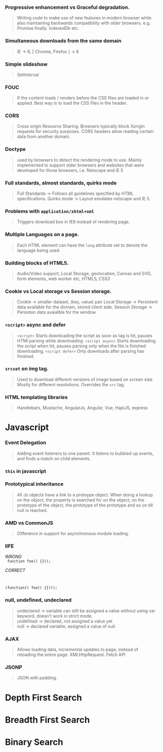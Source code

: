 ### Progressive enhancement vs Graceful degradation. 
> Writing code to make use of new features in modern browser while also maintaining backwards compatibility with older browsers. e.g. Promise.finally. IndexedDb etc. 

### Simultaneous downloads from the same domain
> IE -> 8, [ Chrome, Firefox ] -> 6

### Simple slideshow
> SetInterval

### FOUC
> If the content loads / renders before the CSS files are loaded in or applied. Best way is to load the CSS files in the header. 

### CORS
> Cross origin Resource Sharing. Browsers typically block Xorigin requests for security purposes. CORS headers allow reading certain data from another domain. 

### Doctype
> used by browsers to detect the rendering mode to use. Mainly implemented to support older browsers and websites that were developed for those browsers, i.e. Netscape and IE 5

### Full standards, almost standards, quirks mode
> Full Standards -> Follows all guidelines specified by HTML specifications. 
> Quirks mode -> Layout emulates netscape and IE 5. 

### Problems with `application/xhtml+xml`
> Triggers download box in IE8 instead of rendering page. 

### Multiple Languages on a page. 
> Each HTML element can have the `lang` attribute set to denote the language being used. 

### Building blocks of HTML5. 
> Audio/Video support, Local Storage, geolocation, Canvas and SVG, form elements, web worker etc, HTML5, CSS3

### Cookie vs Local storage vs Session storage. 
> Cookie -> smaller dataset, (key, value) pair
> Local Storage -> Persistent data available for the domain, stored client side. 
> Session Storage -> Persisten data avaialble for the window.

### `<script>` async and defer
> `<script>` Starts downloading the script as soon as tag is hit, pauses HTMl parsing while downloading. 
> `<script async>` Starts downloading the script when hit, pauses parsing only when the file is finished downloading. 
> `<script defer>` Only downloads after parsing has finished. 

### `srcset` on img tag. 
> Used to download different versions of image based on screen size. Mostly for different resolutions. Overrides the `src` tag.

### HTML templating libraries
> Handlebars, Mustache, AngularJs, Angular, Vue, HapiJS, express

# Javascript

### Event Delegation
> Adding event listeners to one parent. It listens to bubbled up events, and finds a match on child elements. 

### `this` in javascript

### Prototypical inheritance
> All Js objects have a link to a protoype object. When doing a lookup on the object, the property is searched for on the object, on the prototype of the object, the prototype of the prototype and so on till null is reached. 

### AMD vs CommonJS
> Difference in support for asynchronous module loading.

### IIFE
_WRONG_ <br>
<code>
    function foo() {}();
</code>

_CORRECT_ <br>
<code>

(function() foo() {})();
</code>

### null, undefined, undeclared
> undeclared -> variable can still be assigned a value without using var keyword, doesn't work in strict mode. <br>
> undefined -> declared, not assigned a value yet <br>
> null -> declared variable, assigned a value of null. 

### AJAX
> Allows loading data, incremental updates to page, instead of reloading the entire page. XMLHttpRequest. Fetch API

### JSONP
> JSON with padding. 


# Depth First Search

# Breadth First Search

# Binary Search